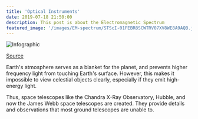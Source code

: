 ```yaml
---
title: 'Optical Instruments'
date: 2019-07-18 21:50:00
description: This post is about the Electromagnetic Spectrum
featured_image: '/images/EM-spectrum/STScI-01FEBR8SCWTRV07XV8WE8A9AQB.jpg'
---
```


![Infographic](/site/images/EM-spectrum/STScI-01FEBR8SCWTRV07XV8WE8A9AQB.jpg)

[Source](https://webbtelescope.org/contents/media/images/01FEBQTM8Y4FESTQ4N2AFQDBXH)

Earth's atmosphere serves as a blanket for the planet, and prevents higher frequency light from touching Earth's surface. However, this makes it impossible to view celestial objects clearly, especially if they emit high-energy light.

Thus, space telescopes like the Chandra X-Ray Observatory, Hubble, and now the James Webb space telescopes are created. They provide details and observations that most ground telescopes are unable to. 